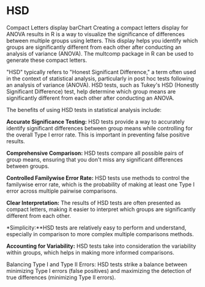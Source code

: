 # HSD
Compact Letters display barChart 
Creating a compact letters display for ANOVA results in R is a way to visualize the significance of differences between multiple groups using letters. This display helps you identify which groups are significantly different from each other after conducting an analysis of variance (ANOVA). The multcomp package in R can be used to generate these compact letters.

"HSD" typically refers to "Honest Significant Difference," a term often used in the context of statistical analysis, particularly in post hoc tests following an analysis of variance (ANOVA). HSD tests, such as Tukey's HSD (Honestly Significant Difference) test, help determine which group means are significantly different from each other after conducting an ANOVA.

The benefits of using HSD tests in statistical analysis include:

**Accurate Significance Testing:** HSD tests provide a way to accurately identify significant differences between group means while controlling for the overall Type I error rate. This is important in preventing false positive results.

**Comprehensive Comparison:** HSD tests compare all possible pairs of group means, ensuring that you don't miss any significant differences between groups.

**Controlled Familywise Error Rate:** HSD tests use methods to control the familywise error rate, which is the probability of making at least one Type I error across multiple pairwise comparisons.

**Clear Interpretation:** The results of HSD tests are often presented as compact letters, making it easier to interpret which groups are significantly different from each other.

*Simplicity:**HSD tests are relatively easy to perform and understand, especially in comparison to more complex multiple comparisons methods.

**Accounting for Variability:** HSD tests take into consideration the variability within groups, which helps in making more informed comparisons.

Balancing Type I and Type II Errors: HSD tests strike a balance between minimizing Type I errors (false positives) and maximizing the detection of true differences (minimizing Type II errors).
